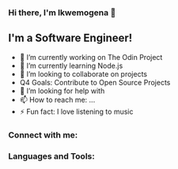 ### Hi there, I'm Ikwemogena 👋

<!--
**Ikwemogena/ikwemogena** is a ✨ _special_ ✨ repository because its `README.md` (this file) appears on your GitHub profile.

- 💬 Ask me about ...
- 😄 Pronouns: ...
-->

## I'm a Software Engineer!
- 🔭 I’m currently working on The Odin Project
- 🌱 I’m currently learning Node.js
- 👯 I’m looking to collaborate on projects
- Q4 Goals: Contribute to Open Source Projects
- 🤔 I’m looking for help with
- 📫 How to reach me: ...
- ⚡ Fun fact: I love listening to music


### Connect with me:

### Languages and Tools: